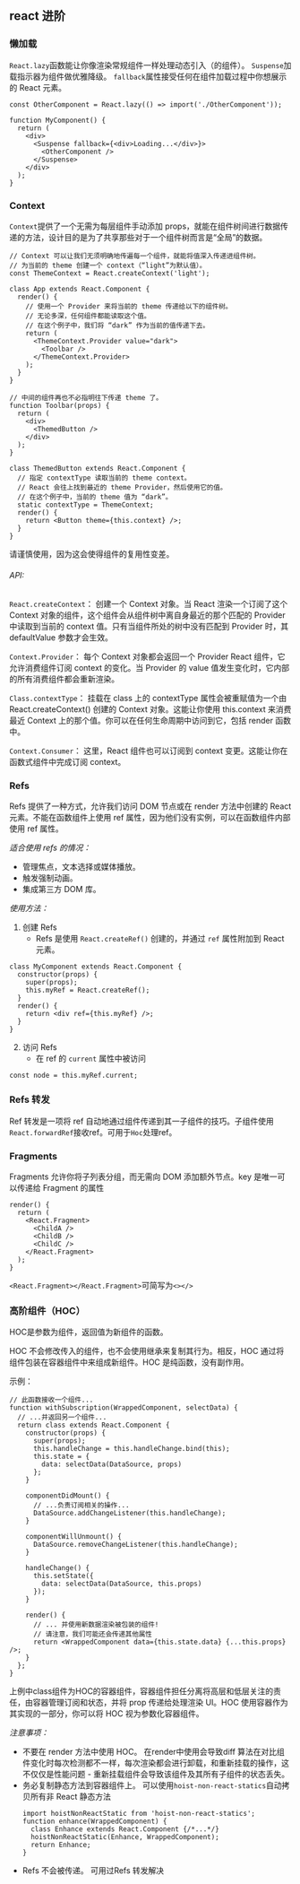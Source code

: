 ## react 进阶

### 懒加载

`React.lazy`函数能让你像渲染常规组件一样处理动态引入（的组件）。
`Suspense`加载指示器为组件做优雅降级。
`fallback`属性接受任何在组件加载过程中你想展示的 React 元素。

```
const OtherComponent = React.lazy(() => import('./OtherComponent'));

function MyComponent() {
  return (
    <div>
      <Suspense fallback={<div>Loading...</div>}>
        <OtherComponent />
      </Suspense>
    </div>
  );
}
```

### Context
`Context`提供了一个无需为每层组件手动添加 props，就能在组件树间进行数据传递的方法，设计目的是为了共享那些对于一个组件树而言是“全局”的数据。
```
// Context 可以让我们无须明确地传遍每一个组件，就能将值深入传递进组件树。
// 为当前的 theme 创建一个 context（“light”为默认值）。
const ThemeContext = React.createContext('light');

class App extends React.Component {
  render() {
    // 使用一个 Provider 来将当前的 theme 传递给以下的组件树。
    // 无论多深，任何组件都能读取这个值。
    // 在这个例子中，我们将 “dark” 作为当前的值传递下去。
    return (
      <ThemeContext.Provider value="dark">
        <Toolbar />
      </ThemeContext.Provider>
    );
  }
}

// 中间的组件再也不必指明往下传递 theme 了。
function Toolbar(props) {
  return (
    <div>
      <ThemedButton />
    </div>
  );
}

class ThemedButton extends React.Component {
  // 指定 contextType 读取当前的 theme context。
  // React 会往上找到最近的 theme Provider，然后使用它的值。
  // 在这个例子中，当前的 theme 值为 “dark”。
  static contextType = ThemeContext;
  render() {
    return <Button theme={this.context} />;
  }
}
```
请谨慎使用，因为这会使得组件的复用性变差。

###### API:

`React.createContext`：
创建一个 Context 对象。当 React 渲染一个订阅了这个 Context 对象的组件，这个组件会从组件树中离自身最近的那个匹配的 Provider 中读取到当前的 context 值。只有当组件所处的树中没有匹配到 Provider 时，其 defaultValue 参数才会生效。

`Context.Provider`：
每个 Context 对象都会返回一个 Provider React 组件，它允许消费组件订阅 context 的变化。当 Provider 的 value 值发生变化时，它内部的所有消费组件都会重新渲染。

`Class.contextType`：
挂载在 class 上的 contextType 属性会被重赋值为一个由 React.createContext() 创建的 Context 对象。这能让你使用 this.context 来消费最近 Context 上的那个值。你可以在任何生命周期中访问到它，包括 render 函数中。

`Context.Consumer`：
这里，React 组件也可以订阅到 context 变更。这能让你在函数式组件中完成订阅 context。

### Refs
Refs 提供了一种方式，允许我们访问 DOM 节点或在 render 方法中创建的 React 元素。不能在函数组件上使用 ref 属性，因为他们没有实例，可以在函数组件内部使用 ref 属性。

*适合使用 refs 的情况：*
- 管理焦点，文本选择或媒体播放。
- 触发强制动画。
- 集成第三方 DOM 库。


*使用方法：*

1. 创建 Refs
    - Refs 是使用 `React.createRef()` 创建的，并通过 `ref` 属性附加到 React 元素。
  ```
  class MyComponent extends React.Component {
    constructor(props) {
      super(props);
      this.myRef = React.createRef();
    }
    render() {
      return <div ref={this.myRef} />;
    }
  }
  ```

2. 访问 Refs
    - 在 ref 的 `current` 属性中被访问
  ```
  const node = this.myRef.current;
  ```

### Refs 转发
Ref 转发是一项将 ref 自动地通过组件传递到其一子组件的技巧。子组件使用`React.forwardRef`接收ref。可用于`Hoc`处理ref。

### Fragments
Fragments 允许你将子列表分组，而无需向 DOM 添加额外节点。key 是唯一可以传递给 Fragment 的属性
```
render() {
  return (
    <React.Fragment>
      <ChildA />
      <ChildB />
      <ChildC />
    </React.Fragment>
  );
}
```
`<React.Fragment></React.Fragment>`可简写为`<></>`

### 高阶组件（HOC）
HOC是参数为组件，返回值为新组件的函数。

HOC 不会修改传入的组件，也不会使用继承来复制其行为。相反，HOC 通过将组件包装在容器组件中来组成新组件。HOC 是纯函数，没有副作用。

示例：
```
// 此函数接收一个组件...
function withSubscription(WrappedComponent, selectData) {
  // ...并返回另一个组件...
  return class extends React.Component {
    constructor(props) {
      super(props);
      this.handleChange = this.handleChange.bind(this);
      this.state = {
        data: selectData(DataSource, props)
      };
    }

    componentDidMount() {
      // ...负责订阅相关的操作...
      DataSource.addChangeListener(this.handleChange);
    }

    componentWillUnmount() {
      DataSource.removeChangeListener(this.handleChange);
    }

    handleChange() {
      this.setState({
        data: selectData(DataSource, this.props)
      });
    }

    render() {
      // ... 并使用新数据渲染被包装的组件!
      // 请注意，我们可能还会传递其他属性
      return <WrappedComponent data={this.state.data} {...this.props} />;
    }
  };
}
```
上例中class组件为HOC的容器组件，容器组件担任分离将高层和低层关注的责任，由容器管理订阅和状态，并将 prop 传递给处理渲染 UI。HOC 使用容器作为其实现的一部分，你可以将 HOC 视为参数化容器组件。

*注意事项：*
- 不要在 render 方法中使用 HOC。
  在render中使用会导致diff 算法在对比组件变化时每次检测都不一样，每次渲染都会进行卸载，和重新挂载的操作，这不仅仅是性能问题 - 重新挂载组件会导致该组件及其所有子组件的状态丢失。
- 务必复制静态方法到容器组件上。
  可以使用`hoist-non-react-statics`自动拷贝所有非 React 静态方法
    ```
    import hoistNonReactStatic from 'hoist-non-react-statics';
    function enhance(WrappedComponent) {
      class Enhance extends React.Component {/*...*/}
      hoistNonReactStatic(Enhance, WrappedComponent);
      return Enhance;
    }
    ```
- Refs 不会被传递。
  可用过Refs 转发解决